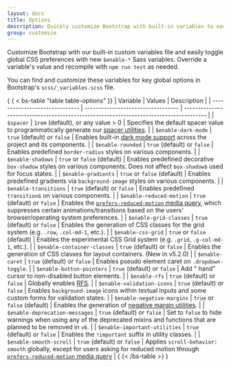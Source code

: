 ```yaml
---
layout: docs
title: Options
description: Quickly customize Bootstrap with built-in variables to easily toggle global CSS preferences for controlling style and behavior.
group: customize
---
```


Customize Bootstrap with our built-in custom variables file and easily toggle
global CSS preferences with new `$enable-*` Sass variables. Override a
variable's value and recompile with `npm run test` as needed.

You can find and customize these variables for key global options in Bootstrap's
`scss/_variables.scss` file.

{ { < bs-table "table table-options" }}
| Variable | Values | Description |
| ------------------------------ | ---------------------------------- | -------------------------------------------------------------------------------------- |
| `$spacer`                      | `1rem` (default), or any value > 0 |
Specifies the default spacer value to programmatically generate
our [spacer utilities](../utilities/spacing.md). |
| `$enable-dark-mode`            | `true` (default) or `false`        | Enables
built-in [dark mode support](color-modes.md#dark-mode)
across the project and its components. |
| `$enable-rounded`              | `true` (default) or `false`        | Enables
predefined `border-radius` styles on various components. |
| `$enable-shadows`              | `true` or `false` (default)        | Enables
predefined decorative `box-shadow` styles on various components. Does not affect
`box-shadow`s used for focus states. |
| `$enable-gradients`            | `true` or `false` (default)        | Enables
predefined gradients via `background-image` styles on various components. |
| `$enable-transitions`          | `true` (default) or `false`        | Enables
predefined `transition`s on various components. |
| `$enable-reduced-motion`       | `true` (default) or `false`        | Enables
the [`prefers-reduced-motion` media query](../comecando/acessibilidade.md#movimento-reduzido), which suppresses certain
animations/transitions based on the users' browser/operating system
preferences. |
| `$enable-grid-classes`         | `true` (default) or `false`        | Enables
the generation of CSS classes for the grid system (e.g. `.row`, `.col-md-1`,
etc.). |
| `$enable-css-grid`             | `true` or `false` (default)        | Enables
the experimental CSS Grid system (e.g. `.grid`, `.g-col-md-1`, etc.). |
| `$enable-container-classes`    | `true` (default) or `false`        | Enables
the generation of CSS classes for layout containers. (New in v5.2.0) |
| `$enable-caret`                | `true` (default) or `false`        | Enables
pseudo element caret on `.dropdown-toggle`. |
| `$enable-button-pointers`      | `true` (default) or `false`        | Add "
hand" cursor to non-disabled button elements. |
| `$enable-rfs`                  | `true` (default) or `false`        | Globally
enables [RFS](../comecando/rfs.md). |
| `$enable-validation-icons`     | `true` (default) or `false`        | Enables
`background-image` icons within textual inputs and some custom forms for
validation states. |
| `$enable-negative-margins`     | `true` or `false` (default)        | Enables
the generation of [negative margin utilities](../utilities/spacing.md#negative-margin). |
| `$enable-deprecation-messages` | `true` (default) or `false`        | Set to
`false` to hide warnings when using any of the deprecated mixins and functions
that are planned to be removed in `v6`. |
| `$enable-important-utilities`  | `true` (default) or `false`        | Enables
the `!important` suffix in utility classes. |
| `$enable-smooth-scroll`        | `true` (default) or `false`        | Applies
`scroll-behavior: smooth` globally, except for users asking for reduced motion
through [`prefers-reduced-motion` media query](../comecando/acessibilidade.md#movimento-reduzido) |
{ {< /bs-table >} }
